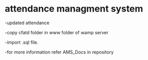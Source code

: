 # attendance managment system

-updated attendance 

-copy cfatd folder in www folder of wamp server

-import .sql file.

-for more information refer AMS_Docs in repository
